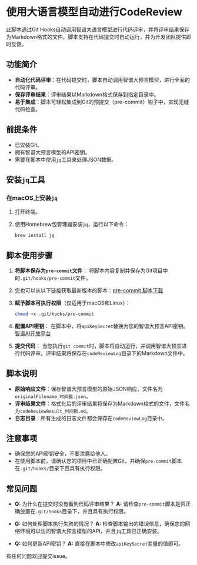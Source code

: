 # 使用大语言模型自动进行CodeReview

此脚本通过Git Hooks自动调用智谱大语言模型进行代码评审，并将评审结果保存为Markdown格式的文件。脚本支持在代码提交时自动运行，并为开发团队提供即时反馈。



## 功能简介

- **自动化代码评审**：在代码提交时，脚本自动调用智谱大预言模型，进行全面的代码评审。
- **保存评审结果**：评审结果以Markdown格式保存到指定目录中。
- **易于集成**：脚本可轻松集成到Git的预提交（pre-commit）钩子中，实现无缝代码检查。



## 前提条件

- 已安装Git。
- 拥有智谱大预言模型的API密钥。
- 需要在脚本中使用`jq`工具来处理JSON数据。



## 安装`jq`工具

### 在macOS上安装`jq`

1. 打开终端。

2. 使用Homebrew包管理器安装`jq`，运行以下命令：

   ```sh
   brew install jq
   ```



## 脚本使用步骤

1. **将脚本保存为`pre-commit`文件**：
   将脚本内容复制并保存为Git项目中的`.git/hooks/pre-commit`文件。

2. 您也可以从以下链接获取最新版本的脚本：[pre-commit 脚本下载](https://github.com/Rupert333/AI-codeReview/blob/master/pre-commit)

3. **赋予脚本可执行权限**（仅适用于macOS和Linux）：

   ```sh
   chmod +x .git/hooks/pre-commit
   ```

4. **配置API密钥**：
   在脚本中，将`apiKeySecret`替换为您的智谱大预言API密钥。[智谱AI开放平台](https://open.bigmodel.cn/usercenter/apikeys)

5. **提交代码**：
   当您执行`git commit`时，脚本将自动运行，并调用智谱大预言进行代码评审。评审结果将保存在`codeReviewLog`目录下的Markdown文件中。



## 脚本说明

- **原始响应文件**：保存智谱大预言模型的原始JSON响应，文件名为`originalFilename_时间戳.json`。
- **评审结果文件**：格式化后的评审结果将保存为Markdown格式的文件，文件名为`codeReviewResult_时间戳.md`。
- **日志目录**：所有生成的日志文件都会保存在`codeReviewLog`目录中。



## 注意事项

- 确保您的API密钥安全，不要泄露给他人。
- 在使用脚本前，请确认您的项目中已正确配置Git，并确保`pre-commit`脚本在`.git/hooks/`目录下且具有执行权限。



## 常见问题

- **Q:** 为什么在提交时没有看到代码评审结果？
  **A:** 请检查`pre-commit`脚本是否正确放置在`.git/hooks`目录下，并且具有执行权限。

- **Q:** 如何处理脚本执行失败的情况？
  **A:** 检查脚本输出的错误信息，确保您的网络环境可以访问智谱大预言模型的API，并且`jq`工具已正确安装。

- **Q:** 如何更新API密钥？
  **A:** 直接在脚本中修改`apiKeySecret`变量的值即可。



有任何问题欢迎提交issue。
